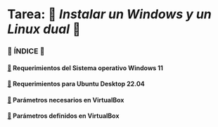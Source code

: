 # **Tarea:** :floppy_disk: *Instalar un Windows y un Linux dual* :floppy_disk:

### :round_pushpin: **ÍNDICE** :round_pushpin:

#### [**:pushpin:**](tarea1/README.md) **Requerimientos del Sistema operativo Windows 11**
#### [**:pushpin:**](tarea1/README.md)  **Requerimientos para Ubuntu Desktop 22.04**
#### [**:pushpin:**](tarea1/README.md) **Parámetros necesarios en VirtualBox**
#### [**:pushpin:**](tarea1/README.md) **Parámetros definidos en VirtualBox**
